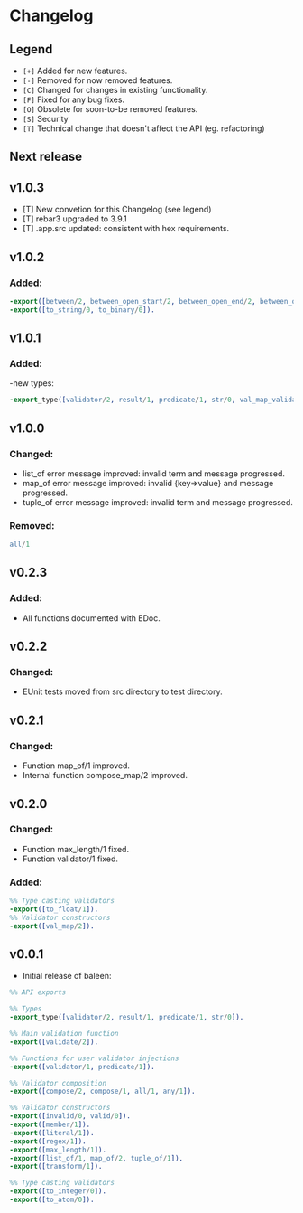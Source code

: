# Changelog

## Legend

- `[+]` Added for new features.
- `[-]` Removed for now removed features.
- `[C]` Changed for changes in existing functionality.
- `[F]` Fixed for any bug fixes.
- `[O]` Obsolete for soon-to-be removed features.
- `[S]` Security
- `[T]` Technical change that doesn't affect the API (eg. refactoring)

## Next release

## v1.0.3

- [T] New convetion for this Changelog (see legend)
- [T] rebar3 upgraded to 3.9.1
- [T] .app.src updated: consistent with hex requirements.

## v1.0.2

### Added:
```erlang
-export([between/2, between_open_start/2, between_open_end/2, between_open/2]).
-export([to_string/0, to_binary/0]).
```

## v1.0.1

### Added:
-new types:
```erlang
-export_type([validator/2, result/1, predicate/1, str/0, val_map_validator/3, val_map_result/2]).
```

## v1.0.0

### Changed:
- list_of error message improved: invalid term and message progressed.
- map_of error message improved: invalid {key=>value} and message progressed.
- tuple_of error message improved: invalid term and message progressed.

### Removed:
```erlang
all/1
```


## v0.2.3

### Added:
- All functions documented with EDoc.


## v0.2.2

### Changed:
- EUnit tests moved from src directory to test directory.


## v0.2.1

### Changed:
- Function map_of/1 improved.
- Internal function compose_map/2 improved.


## v0.2.0

### Changed:
- Function max_length/1 fixed.
- Function validator/1 fixed.

### Added:
```erlang
%% Type casting validators
-export([to_float/1]).
%% Validator constructors
-export([val_map/2]).
```
 
## v0.0.1

- Initial release of baleen:

```erlang
%% API exports

%% Types
-export_type([validator/2, result/1, predicate/1, str/0]).

%% Main validation function
-export([validate/2]).

%% Functions for user validator injections
-export([validator/1, predicate/1]).

%% Validator composition
-export([compose/2, compose/1, all/1, any/1]).

%% Validator constructors
-export([invalid/0, valid/0]).
-export([member/1]).
-export([literal/1]).
-export([regex/1]).
-export([max_length/1]).
-export([list_of/1, map_of/2, tuple_of/1]).
-export([transform/1]).

%% Type casting validators
-export([to_integer/0]).
-export([to_atom/0]).
```
